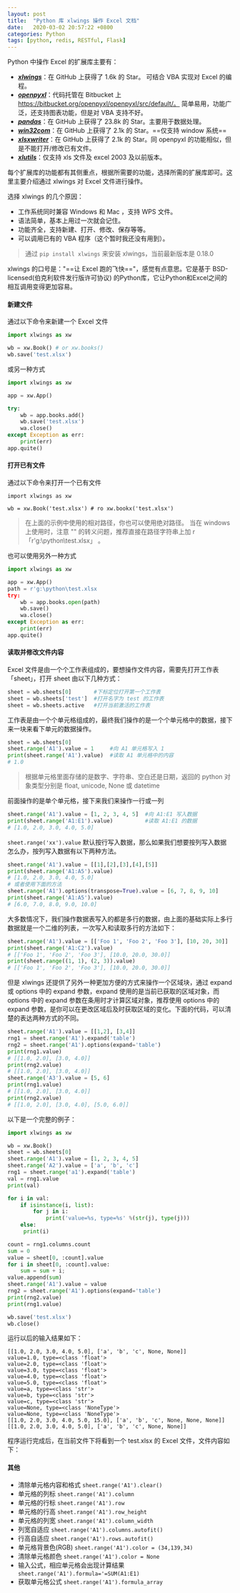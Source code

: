 ```yaml
---
layout: post
title:  "Python 库 xlwings 操作 Excel 文档"
date:   2020-03-02 20:57:22 +0800
categories: Python
tags: [python, redis, RESTful, Flask]
---
```


Python 中操作 Excel 的扩展库主要有：
- [***xlwings***](https://docs.xlwings.org/zh_CN/latest/quickstart.html)：在 GitHub 上获得了 1.6k 的 Star。 可结合 VBA 实现对 Excel 的编程。
- [***openpyxl***](https://www.osgeo.cn/openpyxl/tutorial.html)：代码托管在 Bitbucket 上 https://bitbucket.org/openpyxl/openpyxl/src/default/。 简单易用，功能广泛，还支持图表功能，但是对 VBA 支持不好。
- [***pandas***](http://pandas.pydata.org/)：在 GitHub 上获得了 23.8k 的 Star。主要用于数据处理。
- [***win32com***](http://pythonexcels.com/python-excel-mini-cookbook/
)：在 GitHub 上获得了 2.1k  的 Star。==仅支持 window 系统==
- [***xlsxwriter***](https://xlsxwriter.readthedocs.io/)：在 GitHub 上获得了 2.1k  的 Star。同 openpyxl 的功能相似，但是不能打开/修改已有文件。
- [***xlutils***](https://pypi.python.org/pypi/xlutils/)：仅支持 xls 文件及 excel 2003 及以前版本。

每个扩展库的功能都有其侧重点，根据所需要的功能，选择所需的扩展库即可。这里主要介绍通过 xlwings 对 Excel 文件进行操作。

选择 xlwings 的几个原因：
- 工作系统同时兼容 Windows 和 Mac ，支持 WPS 文件。
- 语法简单，基本上用过一次就会记住。
- 功能齐全，支持新建、打开、修改、保存等等。
- 可以调用已有的 VBA 程序（这个暂时我还没有用到）。

> 通过 ```pip install xlwings``` 来安装 xlwings，当前最新版本是 0.18.0

xlwings 的口号是："==让 Excel 跑的飞快=="，感觉有点意思。它是基于 BSD-licensed(伯克利软件发行版许可协议) 的Python库，它让Python和Excel之间的相互调用变得更加容易。

#### 新建文件
通过以下命令来新建一个 Excel 文件
```python
import xlwings as xw

wb = xw.Book() # or xw.books()
wb.save('test.xlsx')
```
或另一种方式
```python
import xlwings as xw

app = xw.App()

try:
    wb = app.books.add()
    wb.save('test.xlsx')
    wa.close()
except Exception as err:
    print(err)
app.quite()
```

#### 打开已有文件
通过以下命令来打开一个已有文件
```pyhon
import xlwings as xw

wb = xw.Book('test.xlsx') # ro xw.bookx('test.xlsx')
```
> 在上面的示例中使用的相对路径，你也可以使用绝对路径。
> 当在 windows 上使用时，注意 "\" 的转义问题，推荐直接在路径字符串上加 r 「r'g:\python\test.xlsx」
。

也可以使用另外一种方式
```python
import xlwings as xw

app = xw.App()
path = r'g:\python\test.xlsx
try:
    wb = app.books.open(path)
    wb.save()
    wa.close()
except Exception as err:
    print(err)
app.quite()
```

#### 读取并修改文件内容 
Excel 文件是由一个个工作表组成的，要想操作文件内容，需要先打开工作表「sheet」，打开 sheet 由以下几种方式：
```python
sheet = wb.sheets[0]       #下标定位打开第一个工作表
sheet = wb.sheets['test']  #打开名字为 test 的工作表
sheet = wb.sheets.active   #打开当前激活的工作表
```
工作表是由一个个单元格组成的，最终我们操作的是一个个单元格中的数据，接下来一块来看下单元的数据操作。
```python
sheet = wb.sheets[0]
sheet.range('A1').value = 1     #向 A1 单元格写入 1
print(sheet.range('A1').value)  #读取 A1 单元格中的内容
# 1.0
```
> 根据单元格里面存储的是数字、字符串、空白还是日期，返回的 python 对象类型分别是 float, unicode, None 或 datetime

前面操作的是单个单元格，接下来我们来操作一行或一列
```python
sheet.range('A1').value = [1, 2, 3, 4, 5]  #向 A1:E1 写入数据
print(sheet.range('A1:E1').value)          #读取 A1:E1 的数据
# [1.0, 2.0, 3.0, 4.0, 5.0]
```
```sheet.range('xx').value``` 默认按行写入数据，那么如果我们想要按列写入数据怎么办，按列写入数据有以下两种方法。
```python
sheet.range('A1').value = [[1],[2],[3],[4],[5]]
print(sheet.range('A1:A5').value) 
# [1.0, 2.0, 3.0, 4.0, 5.0]
# 或者使用下面的方法
sheet.range('A1').options(transpose=True).value = [6, 7, 8, 9, 10]
print(sheet.range('A1:A5').value) 
# [6.0, 7.0, 8.0, 9.0, 10.0]
```
大多数情况下，我们操作数据表写入的都是多行的数据，由上面的基础实际上多行数据就是一个二维的列表，一次写入和读取多行的方法如下：
```python
sheet.range('A1').value = [['Foo 1', 'Foo 2', 'Foo 3'], [10, 20, 30]]
print(sheet.range('A1:C2').value)
# [['Foo 1', 'Foo 2', 'Foo 3'], [10.0, 20.0, 30.0]]
print(sheet.range((1, 1), (2, 3)).value)
# [['Foo 1', 'Foo 2', 'Foo 3'], [10.0, 20.0, 30.0]]
```
但是 xlwings 还提供了另外一种更加方便的方式来操作一个区域块，通过 expand 或 options 中的 expand 参数，expand 使用的是当前已获取的区域对象，而 options 中的 expand 参数在条用时才计算区域对象，推荐使用 options 中的 expand 参数，是你可以在更改区域后及时获取区域的变化。下面的代码，可以清楚的表达两种方式的不同。
```python
sheet.range('A1').value = [[1,2], [3,4]]
rng1 = sheet.range('A1').expand('table') 
rng2 = sheet.range('A1').options(expand='table')
print(rng1.value)
# [[1.0, 2.0], [3.0, 4.0]]
print(rng2.value)
# [[1.0, 2.0], [3.0, 4.0]]
sheet.range('A3').value = [5, 6]
print(rng1.value)
# [[1.0, 2.0], [3.0, 4.0]]
print(rng2.value)
# [[1.0, 2.0], [3.0, 4.0], [5.0, 6.0]]
```

以下是一个完整的例子：
```python
import xlwings as xw

wb = xw.Book()
sheet = wb.sheets[0]
sheet.range('A1').value = [1, 2, 3, 4, 5]
sheet.range('A2').value = ['a', 'b', 'c']
rng1 = sheet.range('a1').expand('table')
val = rng1.value
print(val)

for i in val:
    if isinstance(i, list):
        for j in i:
            print('value=%s, type=%s' %(str(j), type(j)))
    else:
     print(i)

count = rng1.columns.count
sum = 0
value = sheet[0, :count].value
for i in sheet[0, :count].value:
    sum = sum + i;
value.append(sum)
sheet.range('A1').value = value
rng2 = sheet.range('A1').options(expand='table')
print(rng2.value)
print(rng1.value)

wb.save('test.xlsx')
wb.close()
```

运行以后的输入结果如下：
```shell
[[1.0, 2.0, 3.0, 4.0, 5.0], ['a', 'b', 'c', None, None]]
value=1.0, type=<class 'float'>
value=2.0, type=<class 'float'>
value=3.0, type=<class 'float'>
value=4.0, type=<class 'float'>
value=5.0, type=<class 'float'>
value=a, type=<class 'str'>
value=b, type=<class 'str'>
value=c, type=<class 'str'>
value=None, type=<class 'NoneType'>
value=None, type=<class 'NoneType'>
[[1.0, 2.0, 3.0, 4.0, 5.0, 15.0], ['a', 'b', 'c', None, None, None]]
[[1.0, 2.0, 3.0, 4.0, 5.0], ['a', 'b', 'c', None, None]]
```
程序运行完成后，在当前文件下将看到一个 test.xlsx 的 Excel 文件，文件内容如下：

#### 其他
- 清除单元格内容和格式 ```sheet.range('A1').clear()```
- 单元格的列标 ```sheet.range('A1').column```
- 单元格的行标 ```sheet.range('A1').row```
- 单元格的行高 ```sheet.range('A1').row_height```
- 单元格的列宽 ```sheet.range('A1').column_width```
- 列宽自适应 ```sheet.range('A1').columns.autofit()```
- 行高自适应 ```sheet.range('A1').rows.autofit()```
- 单元格背景色(RGB) ```sheet.range('A1').color = (34,139,34)```
- 清除单元格颜色 ```sheet.range('A1').color = None```
- 输入公式，相应单元格会出现计算结果 ```sheet.range('A1').formula='=SUM(A1:E1)```
- 获取单元格公式 ```sheet.range('A1').formula_array```
